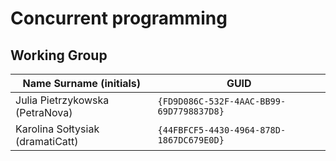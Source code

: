 # Concurrent programming

## Working Group

| Name Surname (initials)             | GUID                                     |
| ------------------------------------| ---------------------------------------- |
| Julia Pietrzykowska (PetraNova)     | `{FD9D086C-532F-4AAC-BB99-69D7798837D8}` |
| Karolina Sołtysiak  (dramatiCatt)   | `{44FBFCF5-4430-4964-878D-1867DC679E0D}` |
